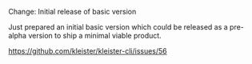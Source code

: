 Change: Initial release of basic version

Just prepared an initial basic version which could be released as a pre-alpha
version to ship a minimal viable product.

https://github.com/kleister/kleister-cli/issues/56
